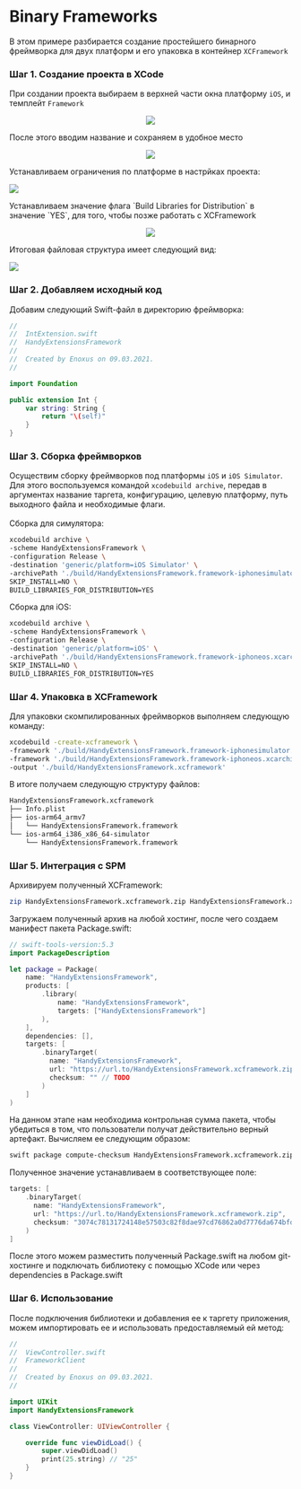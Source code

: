 # Binary Frameworks
В этом примере разбирается создание простейшего бинарного фреймворка для двух платформ и его упаковка в контейнер `XCFramework`

### Шаг 1. Создание проекта в XCode
При создании проекта выбираем в верхней части окна платформу `iOS`, и темплейт `Framework`
<p align="center">
  <img src=".github/project-template.png"/>
</p>
После этого вводим название и сохраняем в удобное место
<p align="center">
  <img src=".github/project-name.png"/>
</p>
Устанавливаем ограничения по платформе в настрйках проекта:
<p align="left">
  <img src=".github/platfrom-requirements.png"/>
</p>
Устанавливаем значение флага `Build Libraries for Distribution` в значение `YES`, для того, чтобы позже работать с XCFramework
<p align="center">
  <img src=".github/build-for-distribution.png"/>
</p>
Итоговая файловая структура имеет следующий вид:
<p align="left">
  <img src=".github/file-structure.png"/>
</p>

### Шаг 2. Добавляем исходный код
Добавим следующий Swift-файл в директорию фреймворка:
```swift
//
//  IntExtension.swift
//  HandyExtensionsFramework
//
//  Created by Enoxus on 09.03.2021.
//

import Foundation

public extension Int {
    var string: String {
        return "\(self)"
    }
}
```
### Шаг 3. Сборка фреймворков
Осуществим сборку фреймворков под платформы `iOS` и `iOS Simulator`. Для этого воспользуемся командой `xcodebuild archive`, передав в аргументах название таргета, конфигурацию,
целевую платформу, путь выходного файла и необходимые флаги. <br> <br>
Сборка для симулятора:
```bash
xcodebuild archive \
-scheme HandyExtensionsFramework \
-configuration Release \
-destination 'generic/platform=iOS Simulator' \
-archivePath './build/HandyExtensionsFramework.framework-iphonesimulator.xcarchive' \
SKIP_INSTALL=NO \
BUILD_LIBRARIES_FOR_DISTRIBUTION=YES
```
Сборка для iOS:
```bash
xcodebuild archive \
-scheme HandyExtensionsFramework \
-configuration Release \
-destination 'generic/platform=iOS' \
-archivePath './build/HandyExtensionsFramework.framework-iphoneos.xcarchive' \
SKIP_INSTALL=NO \
BUILD_LIBRARIES_FOR_DISTRIBUTION=YES
```

### Шаг 4. Упаковка в XCFramework
Для упаковки скомпилированных фреймворков выполняем следующую команду:
```bash
xcodebuild -create-xcframework \
-framework './build/HandyExtensionsFramework.framework-iphonesimulator.xcarchive/Products/Library/Frameworks/HandyExtensionsFramework.framework' \
-framework './build/HandyExtensionsFramework.framework-iphoneos.xcarchive/Products/Library/Frameworks/HandyExtensionsFramework.framework' \
-output './build/HandyExtensionsFramework.xcframework'
```
В итоге получаем следующую структуру файлов:
```bash
HandyExtensionsFramework.xcframework
├── Info.plist
├── ios-arm64_armv7
│   └── HandyExtensionsFramework.framework
└── ios-arm64_i386_x86_64-simulator
    └── HandyExtensionsFramework.framework
```
### Шаг 5. Интеграция с SPM
Архивируем полученный XCFramework:
```bash
zip HandyExtensionsFramework.xcframework.zip HandyExtensionsFramework.xcframework
```
Загружаем полученный архив на любой хостинг, после чего создаем манифест пакета Package.swift:
```swift
// swift-tools-version:5.3
import PackageDescription

let package = Package(
    name: "HandyExtensionsFramework",
    products: [
        .library(
            name: "HandyExtensionsFramework",
            targets: ["HandyExtensionsFramework"]
        ),
    ],
    dependencies: [],
    targets: [
        .binaryTarget(
          name: "HandyExtensionsFramework",
          url: "https://url.to/HandyExtensionsFramework.xcframework.zip",
          checksum: "" // TODO
        )
    ]
)
```
На данном этапе нам необходима контрольная сумма пакета, чтобы убедиться в том, что пользователи получат действительно верный артефакт. Вычисляем ее следующим образом:
```bash
swift package compute-checksum HandyExtensionsFramework.xcframework.zip
```
Полученное значение устанавливаем в соответствующее поле:
```swift
targets: [
    .binaryTarget(
      name: "HandyExtensionsFramework",
      url: "https://url.to/HandyExtensionsFramework.xcframework.zip",
      checksum: "3074c78131724148e57503c82f8dae97cd76862a0d7776da674bfd1c7705f80c"
    )
]
```
После этого можем разместить полученный Package.swift на любом git-хостинге и подключать библиотеку с помощью XCode или через dependencies в Package.swift
### Шаг 6. Использование
После подключения библиотеки и добавления ее к таргету приложения, можем импортировать ее и использовать предоставляемый ей метод:
```swift
//
//  ViewController.swift
//  FrameworkClient
//
//  Created by Enoxus on 09.03.2021.
//

import UIKit
import HandyExtensionsFramework

class ViewController: UIViewController {

    override func viewDidLoad() {
        super.viewDidLoad()
        print(25.string) // "25"
    }
}
```
